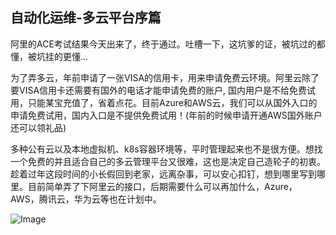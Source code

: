 ## 自动化运维-多云平台序篇 
阿里的ACE考试结果今天出来了，终于通过。吐槽一下，这坑爹的证，被坑过的都懂，被坑挂的更懂...

为了弄多云，年前申请了一张VISA的信用卡，用来申请免费云环境。阿里云除了要VISA信用卡还需要有国外的电话才能申请免费的账户, 国内用户是不给免费试用，只能某宝充值了，省着点花。目前Azure和AWS云，我们可以从国外入口的申请免费试用，国内入口是不提供免费试用！(年前的时候申请开通AWS国外账户还可以领礼品)

多种公有云以及本地虚拟机、k8s容器环境等，平时管理起来也不是很方便。想找一个免费的并且适合自己的多云管理平台又很难，这也是决定自己造轮子的初衷。趁着过年这段时间的小长假回到老家，远离杂事，可以安心扣钉，想到哪里写到哪里。目前简单弄了下阿里云的接口，后期需要什么可以再加什么，Azure，AWS，腾讯云，华为云等也在计划中。

![Image]()
